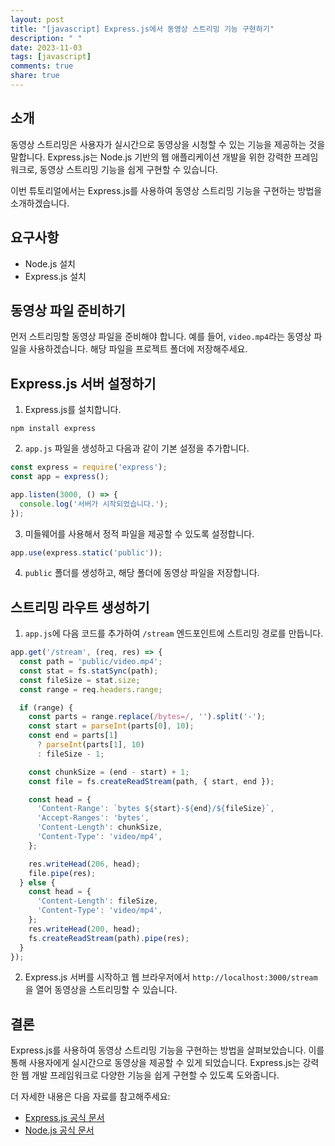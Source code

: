 ```yaml
---
layout: post
title: "[javascript] Express.js에서 동영상 스트리밍 기능 구현하기"
description: " "
date: 2023-11-03
tags: [javascript]
comments: true
share: true
---
```


## 소개

동영상 스트리밍은 사용자가 실시간으로 동영상을 시청할 수 있는 기능을 제공하는 것을 말합니다. Express.js는 Node.js 기반의 웹 애플리케이션 개발을 위한 강력한 프레임워크로, 동영상 스트리밍 기능을 쉽게 구현할 수 있습니다.

이번 튜토리얼에서는 Express.js를 사용하여 동영상 스트리밍 기능을 구현하는 방법을 소개하겠습니다.

## 요구사항

- Node.js 설치
- Express.js 설치

## 동영상 파일 준비하기

먼저 스트리밍할 동영상 파일을 준비해야 합니다. 예를 들어, `video.mp4`라는 동영상 파일을 사용하겠습니다. 해당 파일을 프로젝트 폴더에 저장해주세요.

## Express.js 서버 설정하기

1. Express.js를 설치합니다.

```
npm install express
```

2. `app.js` 파일을 생성하고 다음과 같이 기본 설정을 추가합니다.

```javascript
const express = require('express');
const app = express();

app.listen(3000, () => {
  console.log('서버가 시작되었습니다.');
});
```

3. 미들웨어를 사용해서 정적 파일을 제공할 수 있도록 설정합니다.

```javascript
app.use(express.static('public'));
```

4. `public` 폴더를 생성하고, 해당 폴더에 동영상 파일을 저장합니다.

## 스트리밍 라우트 생성하기

1. `app.js`에 다음 코드를 추가하여 `/stream` 엔드포인트에 스트리밍 경로를 만듭니다.

```javascript
app.get('/stream', (req, res) => {
  const path = 'public/video.mp4';
  const stat = fs.statSync(path);
  const fileSize = stat.size;
  const range = req.headers.range;

  if (range) {
    const parts = range.replace(/bytes=/, '').split('-');
    const start = parseInt(parts[0], 10);
    const end = parts[1]
      ? parseInt(parts[1], 10)
      : fileSize - 1;

    const chunkSize = (end - start) + 1;
    const file = fs.createReadStream(path, { start, end });

    const head = {
      'Content-Range': `bytes ${start}-${end}/${fileSize}`,
      'Accept-Ranges': 'bytes',
      'Content-Length': chunkSize,
      'Content-Type': 'video/mp4',
    };

    res.writeHead(206, head);
    file.pipe(res);
  } else {
    const head = {
      'Content-Length': fileSize,
      'Content-Type': 'video/mp4',
    };
    res.writeHead(200, head);
    fs.createReadStream(path).pipe(res);
  }
});
```

2. Express.js 서버를 시작하고 웹 브라우저에서 `http://localhost:3000/stream`을 열어 동영상을 스트리밍할 수 있습니다.

## 결론

Express.js를 사용하여 동영상 스트리밍 기능을 구현하는 방법을 살펴보았습니다. 이를 통해 사용자에게 실시간으로 동영상을 제공할 수 있게 되었습니다. Express.js는 강력한 웹 개발 프레임워크로 다양한 기능을 쉽게 구현할 수 있도록 도와줍니다.

더 자세한 내용은 다음 자료를 참고해주세요:

- [Express.js 공식 문서](https://expressjs.com/)
- [Node.js 공식 문서](https://nodejs.org/ko/docs/)